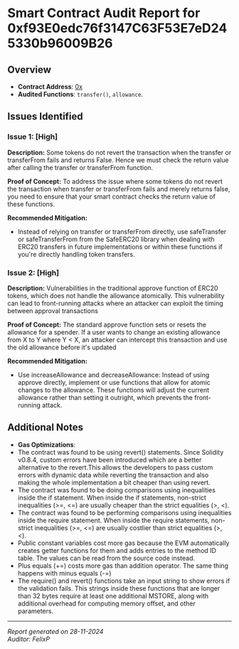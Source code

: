 # Smart Contract Audit Report for 0xf93E0edc76f3147C63F53E7eD245330b96009B26

## Overview
- **Contract Address**: [0x](https://etherscan.io/address/0xf93E0edc76f3147C63F53E7eD245330b96009B26)
- **Audited Functions**: `transfer()`, `allowance`.

## Issues Identified

### Issue 1: [High]
**Description:** 
Some tokens do not revert the transaction when the transfer or transferFrom fails and returns False. Hence we must check the return value after calling the transfer or transferFrom function.

**Proof of Concept:** 
To address the issue where some tokens do not revert the transaction when transfer or transferFrom fails and merely returns false, you need to ensure that your smart contract checks the return value of these functions.

**Recommended Mitigation:**
- Instead of relying on transfer or transferFrom directly, use safeTransfer or safeTransferFrom from the SafeERC20 library when dealing with ERC20 transfers in future implementations or within these functions if you're directly handling token transfers.


### Issue 2: [High]
**Description:** 
Vulnerabilities in the traditional approve function of ERC20 tokens, which does not handle the allowance atomically. This vulnerability can lead to front-running attacks where an attacker can exploit the timing between approval transactions

**Proof of Concept:** 
The standard approve function sets or resets the allowance for a spender. If a user wants to change an existing allowance from X to Y where Y < X, an attacker can intercept this transaction and use the old allowance before it's updated

**Recommended Mitigation:**
- Use increaseAllowance and decreaseAllowance: Instead of using approve directly, implement or use functions that allow for atomic changes to the allowance. These functions will adjust the current allowance rather than setting it outright, which prevents the front-running attack.



## Additional Notes

- **Gas Optimizations**: 
- The contract was found to be using revert() statements. Since Solidity v0.8.4, custom errors have been introduced    which are a better alternative to the revert.This allows the developers to pass custom errors with dynamic data while reverting the transaction and also making the whole implementation a bit cheaper than using revert.
- The contract was found to be doing comparisons using inequalities inside the if statement.
When inside the if statements, non-strict inequalities (>=, <=) are usually cheaper than the strict equalities (>, <).
- The contract was found to be performing comparisons using inequalities inside the require statement. When inside the require statements, non-strict inequalities (>=, <=) are usually costlier than strict equalities (>, <).
- Public constant variables cost more gas because the EVM automatically creates getter functions for them and adds entries to the method ID table. The values can be read from the source code instead.
- Plus equals (+=) costs more gas than addition operator. The same thing happens with minus equals (-=)
- The require() and revert() functions take an input string to show errors if the validation fails.
This strings inside these functions that are longer than 32 bytes require at least one additional MSTORE, along with additional overhead for computing memory offset, and other parameters.


---

*Report generated on 28-11-2024*  
*Auditor: FelixP*